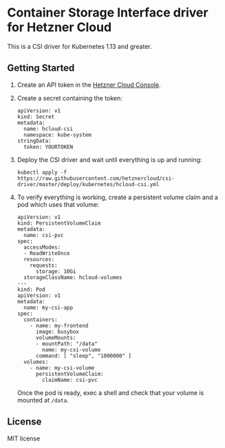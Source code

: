 # Container Storage Interface driver for Hetzner Cloud

This is a CSI driver for Kubernetes 1.13 and greater.

## Getting Started

1. Create an API token in the [Hetzner Cloud Console](https://console.hetzner.cloud/).

2. Create a secret containing the token:

   ```
   apiVersion: v1
   kind: Secret
   metadata:
     name: hcloud-csi
     namespace: kube-system
   stringData:
     token: YOURTOKEN
   ```

3. Deploy the CSI driver and wait until everything is up and running:

   ```
   kubectl apply -f https://raw.githubusercontent.com/hetznercloud/csi-driver/master/deploy/kubernetes/hcloud-csi.yml
   ```

4. To verify everything is working, create a persistent volume claim and a pod
   which uses that volume:

   ```
   apiVersion: v1
   kind: PersistentVolumeClaim
   metadata:
     name: csi-pvc
   spec:
     accessModes:
     - ReadWriteOnce
     resources:
       requests:
         storage: 10Gi
     storageClassName: hcloud-volumes
   ---
   kind: Pod
   apiVersion: v1
   metadata:
     name: my-csi-app
   spec:
     containers:
       - name: my-frontend
         image: busybox
         volumeMounts:
         - mountPath: "/data"
           name: my-csi-volume
         command: [ "sleep", "1000000" ]
     volumes:
       - name: my-csi-volume
         persistentVolumeClaim:
           claimName: csi-pvc
   ```

   Once the pod is ready, exec a shell and check that your volume is mounted at `/data`.

## License

MIT license
